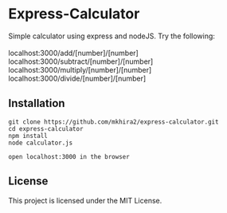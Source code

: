 # Express-Calculator

Simple calculator using express and nodeJS. Try the following:<br><br>
localhost:3000/add/[number]/[number]<br>
localhost:3000/subtract/[number]/[number]<br>
localhost:3000/multiply/[number]/[number]<br>
localhost:3000/divide/[number]/[number]<br>

## Installation

```
git clone https://github.com/mkhira2/express-calculator.git
cd express-calculator
npm install
node calculator.js

open localhost:3000 in the browser
```

## License

This project is licensed under the MIT License.
